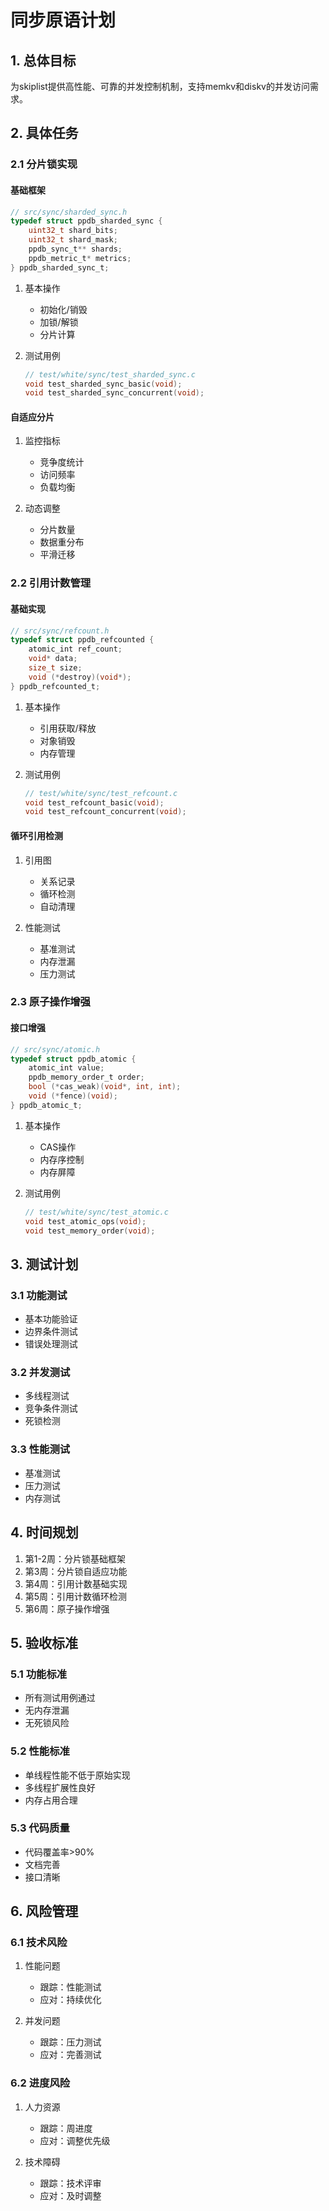 # 同步原语计划

## 1. 总体目标

为skiplist提供高性能、可靠的并发控制机制，支持memkv和diskv的并发访问需求。

## 2. 具体任务

### 2.1 分片锁实现

#### 基础框架
```c
// src/sync/sharded_sync.h
typedef struct ppdb_sharded_sync {
    uint32_t shard_bits;
    uint32_t shard_mask;
    ppdb_sync_t** shards;
    ppdb_metric_t* metrics;
} ppdb_sharded_sync_t;
```

1. 基本操作
   - 初始化/销毁
   - 加锁/解锁
   - 分片计算

2. 测试用例
   ```c
   // test/white/sync/test_sharded_sync.c
   void test_sharded_sync_basic(void);
   void test_sharded_sync_concurrent(void);
   ```

#### 自适应分片
1. 监控指标
   - 竞争度统计
   - 访问频率
   - 负载均衡

2. 动态调整
   - 分片数量
   - 数据重分布
   - 平滑迁移

### 2.2 引用计数管理

#### 基础实现
```c
// src/sync/refcount.h
typedef struct ppdb_refcounted {
    atomic_int ref_count;
    void* data;
    size_t size;
    void (*destroy)(void*);
} ppdb_refcounted_t;
```

1. 基本操作
   - 引用获取/释放
   - 对象销毁
   - 内存管理

2. 测试用例
   ```c
   // test/white/sync/test_refcount.c
   void test_refcount_basic(void);
   void test_refcount_concurrent(void);
   ```

#### 循环引用检测
1. 引用图
   - 关系记录
   - 循环检测
   - 自动清理

2. 性能测试
   - 基准测试
   - 内存泄漏
   - 压力测试

### 2.3 原子操作增强

#### 接口增强
```c
// src/sync/atomic.h
typedef struct ppdb_atomic {
    atomic_int value;
    ppdb_memory_order_t order;
    bool (*cas_weak)(void*, int, int);
    void (*fence)(void);
} ppdb_atomic_t;
```

1. 基本操作
   - CAS操作
   - 内存序控制
   - 内存屏障

2. 测试用例
   ```c
   // test/white/sync/test_atomic.c
   void test_atomic_ops(void);
   void test_memory_order(void);
   ```

## 3. 测试计划

### 3.1 功能测试
- 基本功能验证
- 边界条件测试
- 错误处理测试

### 3.2 并发测试
- 多线程测试
- 竞争条件测试
- 死锁检测

### 3.3 性能测试
- 基准测试
- 压力测试
- 内存测试

## 4. 时间规划

1. 第1-2周：分片锁基础框架
2. 第3周：分片锁自适应功能
3. 第4周：引用计数基础实现
4. 第5周：引用计数循环检测
5. 第6周：原子操作增强

## 5. 验收标准

### 5.1 功能标准
- 所有测试用例通过
- 无内存泄漏
- 无死锁风险

### 5.2 性能标准
- 单线程性能不低于原始实现
- 多线程扩展性良好
- 内存占用合理

### 5.3 代码质量
- 代码覆盖率>90%
- 文档完善
- 接口清晰

## 6. 风险管理

### 6.1 技术风险
1. 性能问题
   - 跟踪：性能测试
   - 应对：持续优化

2. 并发问题
   - 跟踪：压力测试
   - 应对：完善测试

### 6.2 进度风险
1. 人力资源
   - 跟踪：周进度
   - 应对：调整优先级

2. 技术障碍
   - 跟踪：技术评审
   - 应对：及时调整 